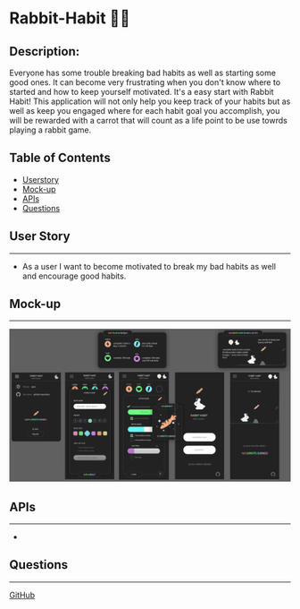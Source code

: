 # Rabbit-Habit 🥕📱

## Description:

Everyone has some trouble breaking bad habits as well as starting some good ones. It can become very frustrating when you don't know where to started and how to keep yourself motivated. It's a easy start with Rabbit Habit! This application will not only help you keep track of your habits but as well as keep you engaged where for each habit goal you accomplish, you will be rewarded with a carrot that will count as a life point to be use towrds playing a rabbit game.

## Table of Contents

- [Userstory](#user-story)
- [Mock-up](#mock-up)
- [APIs](#apis)
- [Questions](#questions)

## User Story

---

- As a user I want to become motivated to break my bad habits as well and encourage good habits.

## Mock-up

---

![image](<./images/image%20(1).png>)

## APIs

---

-

## Questions

---

[GitHub](https://github.com/BillyFletcher99/Rabit-Habit)

